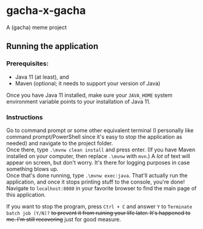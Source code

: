 # gacha-x-gacha
A (gacha) meme project

## Running the application
### Prerequisites:
 - Java 11 (at least), and
 - Maven (optional; it needs to support your version of Java)

Once you have Java 11 installed, make sure your `JAVA_HOME` system environment variable points to your installation of Java 11.

### Instructions
Go to command prompt or some other equivalent terminal (I personally like command prompt/PowerShell since it's easy to stop the application as needed) and navigate to the project folder.  
Once there, type `.\mvnw clean install` and press enter. (If you have Maven installed on your computer, then replace `.\mvnw` with `mvn`.) A _lot_ of text will appear on screen, but don't worry. It's there for logging purposes in case something blows up.  
Once that's done running, type `.\mvnw exec:java`. That'll actually run the application, and once it stops printing stuff to the console, you're done!  
Navigate to `localhost:8080` in your favorite browser to find the main page of this application.

If you want to stop the program, press `Ctrl + C` and answer `Y` to `Terminate batch job (Y/N)?` ~~to prevent it from ruining your life later. It's happened to me. I'm still recovering~~ just for good measure.
